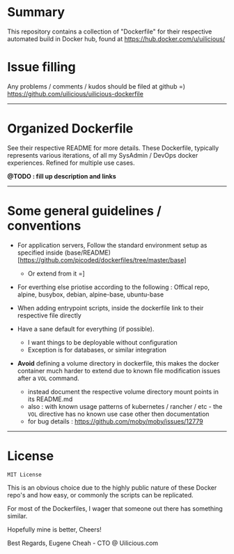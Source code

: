 # Summary

This repository contains a collection of "Dockerfile" for their respective automated build in Docker hub,
found at https://hub.docker.com/u/uilicious/

# Issue filling

Any problems / comments / kudos should be filed at github =)
https://github.com/uilicious/uilicious-dockerfile

---

# Organized Dockerfile

See their respective README for more details. These Dockerfile, typically represents various iterations,
of all my SysAdmin / DevOps docker experiences. Refined for multiple use cases.

**@TODO : fill up description and links**

---

# Some general guidelines / conventions

+ For application servers, Follow the standard environment setup as specified inside (base/README)[https://github.com/picoded/dockerfiles/tree/master/base]
	+ Or extend from it =]

+ For everthing else priotise according to the following : Offical repo, alpine, busybox, debian, alpine-base, ubuntu-base

+ When adding entrypoint scripts, inside the dockerfile link to their respective file directly
	
+ Have a sane default for everything (if possible).
	+ I want things to be deployable without configuration
	+ Exception is for databases, or similar integration

+ **Avoid** defining a volume directory in dockerfile, this makes the docker container much harder to extend due to known file modification issues after a `VOL` command.
	+ instead document the respective volume directory mount points in its README.md
	+ also : with known usage patterns of kubernetes / rancher / etc - the `VOL` directive has no known use case other then documentation
	+ for bug details : https://github.com/moby/moby/issues/12779

---

# License 

`MIT License`

This is an obvious choice due to the highly public nature of these Docker repo's and how easy, 
or commonly the scripts can be replicated.

For most of the Dockerfiles, I wager that someone out there has something similar.

Hopefully mine is better, Cheers!

Best Regards,
Eugene Cheah - CTO @ Uilicious.com
